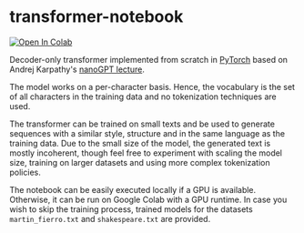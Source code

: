 # transformer-notebook

[![Open In Colab](https://colab.research.google.com/assets/colab-badge.svg)](https://colab.research.google.com/github/segu/transformer-notebook/blob/main/transformer.ipynb)

Decoder-only transformer implemented from scratch in [PyTorch](https://pytorch.org/) based on Andrej Karpathy's [nanoGPT lecture](https://youtu.be/kCc8FmEb1nY?si=mNj4qOlVlpTBxQ6E).

The model works on a per-character basis. Hence, the vocabulary is the set of all characters in the training data and no tokenization techniques are used.

The transformer can be trained on small texts and be used to generate sequences with a similar style, structure and in the same language as the training data. Due to the small size of the model, the generated text is mostly incoherent, though feel free to experiment with scaling the model size, training on larger datasets and using more complex tokenization policies.

The notebook can be easily executed locally if a GPU is available. Otherwise, it can be run on Google Colab with a GPU runtime. In case you wish to skip the training process, trained models for the datasets `martin_fierro.txt` and `shakespeare.txt` are provided.